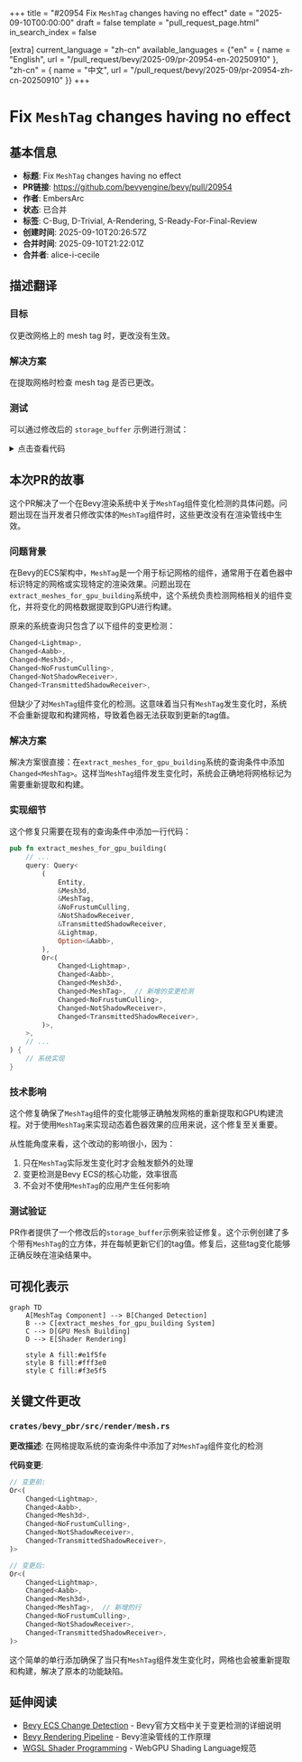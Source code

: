 +++
title = "#20954 Fix `MeshTag` changes having no effect"
date = "2025-09-10T00:00:00"
draft = false
template = "pull_request_page.html"
in_search_index = false

[extra]
current_language = "zh-cn"
available_languages = {"en" = { name = "English", url = "/pull_request/bevy/2025-09/pr-20954-en-20250910" }, "zh-cn" = { name = "中文", url = "/pull_request/bevy/2025-09/pr-20954-zh-cn-20250910" }}
+++

# Fix `MeshTag` changes having no effect

## 基本信息
- **标题**: Fix `MeshTag` changes having no effect
- **PR链接**: https://github.com/bevyengine/bevy/pull/20954
- **作者**: EmbersArc
- **状态**: 已合并
- **标签**: C-Bug, D-Trivial, A-Rendering, S-Ready-For-Final-Review
- **创建时间**: 2025-09-10T20:26:57Z
- **合并时间**: 2025-09-10T21:22:01Z
- **合并者**: alice-i-cecile

## 描述翻译

### 目标
仅更改网格上的 mesh tag 时，更改没有生效。

### 解决方案
在提取网格时检查 mesh tag 是否已更改。

### 测试
可以通过修改后的 `storage_buffer` 示例进行测试：

<details>
  <summary>点击查看代码</summary>

```rust
//! This example demonstrates how to use a storage buffer with `AsBindGroup` in a custom material.
use bevy::{
    mesh::MeshTag,
    prelude::*,
    reflect::TypePath,
    render::{render_resource::AsBindGroup, storage::ShaderStorageBuffer},
    shader::ShaderRef,
};

const SHADER_ASSET_PATH: &str = "shaders/storage_buffer.wgsl";

fn main() {
    App::new()
        .add_plugins((DefaultPlugins, MaterialPlugin::<CustomMaterial>::default()))
        .add_systems(Startup, setup)
        .add_systems(Update, update)
        .run();
}

/// set up a simple 3D scene
fn setup(
    mut commands: Commands,
    mut meshes: ResMut<Assets<Mesh>>,
    mut buffers: ResMut<Assets<ShaderStorageBuffer>>,
    mut materials: ResMut<Assets<CustomMaterial>>,
) {
    // Example data for the storage buffer
    let color_data: Vec<[f32; 4]> = (0..13)
        .map(|i| {
            [
                ops::sin(i as f32) / 2.0 + 0.5,
                ops::sin(i as f32 + 2.0) / 2.0 + 0.5,
                ops::sin(i as f32 + 4.0) / 2.0 + 0.5,
                1.0,
            ]
        })
        .collect::<Vec<[f32; 4]>>();

    let colors = buffers.add(ShaderStorageBuffer::from(color_data));

    let mesh_handle = meshes.add(Cuboid::from_size(Vec3::splat(0.3)));
    // Create the custom material with the storage buffer
    let material_handle = materials.add(CustomMaterial {
        colors: colors.clone(),
    });

    // Spawn cubes with the custom material
    for col in -6..=6 {
        for row in -3..=3 {
            commands.spawn((
                Mesh3d(mesh_handle.clone()),
                MeshMaterial3d(material_handle.clone()),
                MeshTag(5),
                Transform::from_xyz(col as f32, row as f32, 0.0),
            ));
        }
    }

    // Camera
    commands.spawn((
        Camera3d::default(),
        Transform::from_xyz(0.0, 0.0, 10.0).looking_at(Vec3::ZERO, Vec3::Y),
    ));
}

// Update the mesh tags.
fn update(time: Res<Time>, mut cubes: Query<&mut MeshTag, With<Mesh3d>>) {
    cubes.iter_mut().for_each(|mut tag| {
        let new_tag = time.elapsed_secs() as u32 % 13;
        dbg!(new_tag);
        **tag = new_tag;
    });
}

// This struct defines the data that will be passed to your shader
#[derive(Asset, TypePath, AsBindGroup, Debug, Clone)]
struct CustomMaterial {
    #[storage(0, read_only)]
    colors: Handle<ShaderStorageBuffer>,
}

impl Material for CustomMaterial {
    fn vertex_shader() -> ShaderRef {
        SHADER_ASSET_PATH.into()
    }

    fn fragment_shader() -> ShaderRef {
        SHADER_ASSET_PATH.into()
    }
}
```

</details>

## 本次PR的故事

这个PR解决了一个在Bevy渲染系统中关于`MeshTag`组件变化检测的具体问题。问题出现在当开发者只修改实体的`MeshTag`组件时，这些更改没有在渲染管线中生效。

### 问题背景
在Bevy的ECS架构中，`MeshTag`是一个用于标记网格的组件，通常用于在着色器中标识特定的网格或实现特定的渲染效果。问题出现在`extract_meshes_for_gpu_building`系统中，这个系统负责检测网格相关的组件变化，并将变化的网格数据提取到GPU进行构建。

原来的系统查询只包含了以下组件的变更检测：
```rust
Changed<Lightmap>,
Changed<Aabb>, 
Changed<Mesh3d>,
Changed<NoFrustumCulling>,
Changed<NotShadowReceiver>,
Changed<TransmittedShadowReceiver>,
```

但缺少了对`MeshTag`组件变化的检测。这意味着当只有`MeshTag`发生变化时，系统不会重新提取和构建网格，导致着色器无法获取到更新的tag值。

### 解决方案
解决方案很直接：在`extract_meshes_for_gpu_building`系统的查询条件中添加`Changed<MeshTag>`。这样当`MeshTag`组件发生变化时，系统会正确地将网格标记为需要重新提取和构建。

### 实现细节
这个修复只需要在现有的查询条件中添加一行代码：

```rust
pub fn extract_meshes_for_gpu_building(
    // ...
    query: Query<
        (
            Entity,
            &Mesh3d,
            &MeshTag,
            &NoFrustumCulling,
            &NotShadowReceiver,
            &TransmittedShadowReceiver,
            &Lightmap,
            Option<&Aabb>,
        ),
        Or<(
            Changed<Lightmap>,
            Changed<Aabb>,
            Changed<Mesh3d>,
            Changed<MeshTag>,  // 新增的变更检测
            Changed<NoFrustumCulling>,
            Changed<NotShadowReceiver>,
            Changed<TransmittedShadowReceiver>,
        )>,
    >,
    // ...
) {
    // 系统实现
}
```

### 技术影响
这个修复确保了`MeshTag`组件的变化能够正确触发网格的重新提取和GPU构建流程。对于使用`MeshTag`来实现动态着色器效果的应用来说，这个修复至关重要。

从性能角度来看，这个改动的影响很小，因为：
1. 只在`MeshTag`实际发生变化时才会触发额外的处理
2. 变更检测是Bevy ECS的核心功能，效率很高
3. 不会对不使用`MeshTag`的应用产生任何影响

### 测试验证
PR作者提供了一个修改后的`storage_buffer`示例来验证修复。这个示例创建了多个带有`MeshTag`的立方体，并在每帧更新它们的tag值。修复后，这些tag变化能够正确反映在渲染结果中。

## 可视化表示

```mermaid
graph TD
    A[MeshTag Component] --> B[Changed Detection]
    B --> C[extract_meshes_for_gpu_building System]
    C --> D[GPU Mesh Building]
    D --> E[Shader Rendering]
    
    style A fill:#e1f5fe
    style B fill:#fff3e0
    style C fill:#f3e5f5
```

## 关键文件更改

### `crates/bevy_pbr/src/render/mesh.rs`
**更改描述**: 在网格提取系统的查询条件中添加了对`MeshTag`组件变化的检测

**代码变更**:
```rust
// 变更前:
Or<(
    Changed<Lightmap>,
    Changed<Aabb>,
    Changed<Mesh3d>,
    Changed<NoFrustumCulling>,
    Changed<NotShadowReceiver>,
    Changed<TransmittedShadowReceiver>,
)>

// 变更后:
Or<(
    Changed<Lightmap>,
    Changed<Aabb>,
    Changed<Mesh3d>,
    Changed<MeshTag>,  // 新增的行
    Changed<NoFrustumCulling>,
    Changed<NotShadowReceiver>,
    Changed<TransmittedShadowReceiver>,
)>
```

这个简单的单行添加确保了当只有`MeshTag`组件发生变化时，网格也会被重新提取和构建，解决了原本的功能缺陷。

## 延伸阅读

- [Bevy ECS Change Detection](https://bevyengine.org/learn/books/0.13/programming/ecs/change-detection/) - Bevy官方文档中关于变更检测的详细说明
- [Bevy Rendering Pipeline](https://bevyengine.org/learn/books/0.13/programming/rendering/) - Bevy渲染管线的工作原理
- [WGSL Shader Programming](https://gpuweb.github.io/gpuweb/wgsl/) - WebGPU Shading Language规范